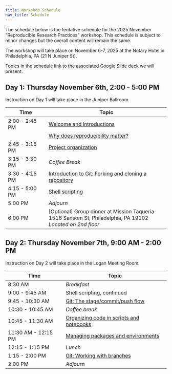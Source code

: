 ```yaml
---
title: Workshop Schedule
nav_title: Schedule
---
```


The schedule below is the tentative schedule for the 2025 November "Reproducible Research Practices" workshop.
This schedule is subject to minor changes but the overall content will remain the same.

The workshop will take place on November 6-7, 2025 at the Notary Hotel in Philadelphia, PA (21 N Juniper St).


Topics in the schedule link to the associated Google Slide deck we will present.

## Day 1: Thursday November 6th, 2:00 - 5:00 PM

Instruction on Day 1 will take place in the Juniper Ballroom.

| Time           | Topic                                                                                                                                                         |
| -------------- | ------------------------------------------------------------------------------------------------------------------------------------------------------------- |
| 2:00 - 2:45 PM | [Welcome and introductions](https://docs.google.com/presentation/d/1kNedSbQ-7YV3wkhw7n1KzFKZg3zqZEoilW9PIjE8_ho/edit?usp=sharing)                             |
|                | [Why does reproducibility matter?](https://docs.google.com/presentation/d/1qfulAR4jD0KS7NfrLHpwT6SWl-7APBmqNnAwGpXX5oo/edit?usp=sharing)                      |
| 2:45 - 3:15 PM | [Project organization](https://docs.google.com/presentation/d/1ncqxXlC0-PGEK-yE7S-nDYnMPhrOUPbI95EJy283wCs/edit?usp=sharing)                                  |
| 3:15 - 3:30 PM | _Coffee Break_                                                                                                                                                       |
| 3:30 - 4:15 PM | [Introduction to Git: Forking and cloning a repository](https://docs.google.com/presentation/d/1eiGZA4PYBKJx5HDCo3UDOAB7q415gg96TehxilCHwlA/edit?usp=sharing) |
| 4:15 - 5:00 PM | [Shell scripting](https://docs.google.com/presentation/d/1SDUyYVNgvDDRodVqmDQPVQ5wnjQesWfBTg0EAcdbcSo/edit?usp=sharing)                                       |
| 5:00 PM        | _Adjourn_                                                                                                                                                     |
| 6:00 PM        | [Optional] Group dinner at Mission Taqueria <br> 1516 Sansom St, Philadelphia, PA 19102 <br> _Located on 2nd floor_                                                      |

## Day 2: Thursday November 7th, 9:00 AM - 2:00 PM

Instruction on Day 2 will take place in the Logan Meeting Room.

| Time                | Topic                                                                                                                                            |
| ------------------- | ------------------------------------------------------------------------------------------------------------------------------------------------ |
| 8:30 AM             | _Breakfast_                                                                                                                                      |
| 9:00 - 9:45 AM      | Shell scripting, continued                                                                                                                       |
| 9:45 - 10:30 AM     | [Git: The stage/commit/push flow](https://docs.google.com/presentation/d/1_YckNhAkp_82PKR6PGS5SdaKDgoueYVTXaPi5pQV9ik/edit?usp=sharing)          |
| 10:30 - 10:45 AM    | _Coffee break_                                                                                                                                   |
| 10:45 - 11:30 AM    | [Organizing code in scripts and notebooks](https://docs.google.com/presentation/d/1AJr6uQhwLnZfis1wNc_e2XY4XSMEuVscIfAsVgnM5Bk/edit?usp=sharing) |
| 11:30 AM - 12:15 PM | [Managing packages and environments](https://docs.google.com/presentation/d/1GCbu2F6LeEPOu5DzDsTgwu1__9YDVydvPo911fBG1i0/edit?usp=sharing)       |
| 12:15 - 1:15 PM     | _Lunch_                                                                                                                                          |
| 1:15  - 2:00 PM     | [Git: Working with branches](https://docs.google.com/presentation/d/1s7BSHgTSDuXIzI1ROS-JSneB6NXfQVWOec6lhc8eIWA/edit?usp=sharing)             |
| 2:00 PM             | _Adjourn_                                                                                                                                        |
